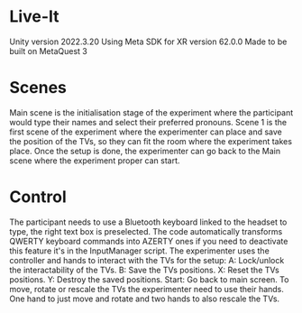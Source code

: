 # Live-It
Unity version 2022.3.20
Using Meta SDK for XR version 62.0.0
Made to be built on MetaQuest 3
# Scenes
Main scene is the initialisation stage of the experiment where the participant would type their names and select their preferred pronouns.
Scene 1 is the first scene of the experiment where the experimenter can place and save the position of the TVs, so they can fit the room where the experiment takes place.
Once the setup is done, the experimenter can go back to the Main scene where the experiment proper can start.
# Control
The participant needs to use a Bluetooth keyboard linked to the headset to type, the right text box is preselected. The code automatically transforms QWERTY keyboard commands into AZERTY ones if you need to deactivate this feature it's in the InputManager script.
The experimenter uses the controller and hands to interact with the TVs for the setup:
A: Lock/unlock the interactability of the TVs.
B: Save the TVs positions.
X: Reset the TVs positions.
Y: Destroy the saved positions.
Start: Go back to main screen.
To move, rotate or rescale the TVs the experimenter need to use their hands. One hand to just move and rotate and two hands to also rescale the TVs.
